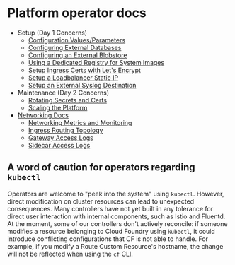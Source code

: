 # Platform operator docs

- Setup (Day 1 Concerns)
  - [Configuration Values/Parameters](config-values.md)
  - [Configuring External Databases](external-databases.md)
  - [Configuring an External Blobstore](external-blobstore.md)
  - [Using a Dedicated Registry for System Images](system-registry-management.md)
  - [Setup Ingress Certs with Let's Encrypt](setup-ingress-certs-with-letsencrypt.md)
  - [Setup a Loadbalancer Static IP](setup-static-loadbalancer-ip.md)
  - [Setup an External Syslog Destination](setup-external-syslog-destinations.md)
- Maintenance (Day 2 Concerns)
  - [Rotating Secrets and Certs](rotating-secrets-and-certs.md)
  - [Scaling the Platform](scaling.md)
- [Networking Docs](networking)
  - [Networking Metrics and Monitoring](networking/networking-metrics-and-monitoring.md)
  - [Ingress Routing Topology](networking/ingress-routing-topology.md)
  - [Gateway Access Logs](networking/gateway-access-logs.md)
  - [Sidecar Access Logs](networking/sidecar-access-logs.md)

## A word of caution for operators regarding `kubectl`

Operators are welcome to "peek into the system" using `kubectl`. However, direct modification on cluster resources can lead to unexpected consequences. Many controllers have not yet built in any tolerance for direct user interaction with internal components, such as Istio and Fluentd. At the moment, some of our controllers don't actively reconcile: if someone modifies a resource belonging to Cloud Foundry using `kubectl`, it could introduce conflicting configurations that CF is not able to handle. For example, if you modify a Route Custom Resource's hostname, the change will not be reflected when using the `cf` CLI.

